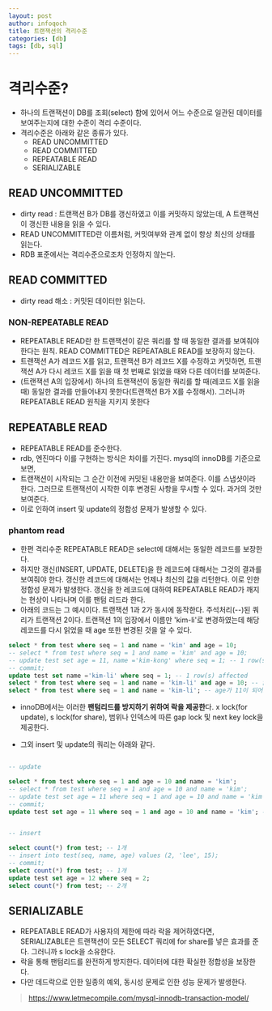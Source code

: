 ```yaml
---
layout: post
author: infoqoch
title: 트랜잭션의 격리수준
categories: [db]
tags: [db, sql]
---
```


# 격리수준?
- 하나의 트랜잭션이 DB를 조회(select) 함에 있어서 어느 수준으로 일관된 데이터를 보여주는지에 대한 수준이 격리 수준이다. 
- 격리수준은 아래와 같은 종류가 있다. 
    - READ UNCOMMITTED
    - READ COMMITTED
    - REPEATABLE READ
    - SERIALIZABLE

## READ UNCOMMITTED
- dirty read : 트랜잭션 B가 DB를 갱신하였고 이를 커밋하지 않았는데, A 트랜잭션이 갱신한 내용을 읽을 수 있다. 
- READ UNCOMMITTED란 이름처럼, 커밋여부와 관계 없이 항상 최신의 상태를 읽는다. 
- RDB 표준에서는 격리수준으로조차 인정하지 않는다.

## READ COMMITTED
- dirty read 해소 : 커밋된 데이터만 읽는다.

### NON-REPEATABLE READ 
- REPEATABLE READ란 한 트랜잭션이 같은 쿼리를 할 때 동일한 결과를 보여줘야 한다는 원칙. READ COMMITTED은 REPEATABLE READ를 보장하지 않는다.
- 트랜잭션 A가 레코드 X를 읽고, 트랜잭션 B가 레코드 X를 수정하고 커밋하면, 트랜잭션 A가 다시 레코드 X를 읽을 때 첫 번째로 읽었을 때와 다른 데이터를 보여준다.
- (트랜잭션 A의 입장에서) 하나의 트랜잭션이 동일한 쿼리를 할 때(레코드 X를 읽을 때) 동일한 결과를 만들어내지 못한다(트랜잭션 B가 X를 수정해서). 그러니까 REPEATABLE READ 원칙을 지키지 못한다

## REPEATABLE READ
- REPEATABLE READ를 준수한다.
- rdb, 엔진마다 이를 구현하는 방식은 차이를 가진다. mysql의 innoDB를 기준으로 보면, 
- 트랜잭션이 시작되는 그 순간 이전에 커밋된 내용만을 보여준다. 이를 스냅샷이라 한다. 그러므로 트랜잭션이 시작한 이후 변경된 사항을 무시할 수 있다. 과거의 것만 보여준다.
- 이로 인하여 insert 및 update의 정합성 문제가 발생할 수 있다.

### phantom read 
- 한편 격리수준 REPEATABLE READ은 select에 대해서는 동일한 레코드를 보장한다.
- 하지만 갱신(INSERT, UPDATE, DELETE)을 한 레코드에 대해서는 그것의 결과를 보여줘야 한다. 갱신한 레코드에 대해서는 언제나 최신의 값을 리턴한다. 이로 인한 정합성 문제가 발생한다. 갱신을 한 레코드에 대하여 REPEATABLE READ가 깨지는 현상이 나타나며 이를 팬텀 리드라 한다. 
- 아래의 코드는 그 예시이다. 트랜잭션 1과 2가 동시에 동작한다. 주석처리(--)된 쿼리가 트랜잭션 2이다. 트랜잭션 1의 입장에서 이름만 'kim-li'로 변경하였는데 해당 레코드를 다시 읽었을 때 age 또한 변경된 것을 알 수 있다. 

```sql
select * from test where seq = 1 and name = 'kim' and age = 10;
-- select * from test where seq = 1 and name = 'kim' and age = 10;
-- update test set age = 11, name ='kim-kong' where seq = 1; -- 1 row(s) affected 
-- commit;
update test set name ='kim-li' where seq = 1; -- 1 row(s) affected
select * from test where seq = 1 and name = 'kim-li' and age = 10; -- 없음
select * from test where seq = 1 and name = 'kim-li'; -- age가 11이 되어 있음.
```

- innoDB에서는 이러한 **팬텀리드를 방지하기 위하여 락을 제공한**다. x lock(for update), s lock(for share), 범위나 인덱스에 따른 gap lock 및 next key lock을 제공한다.

- 그외 insert 및 update의 쿼리는 아래와 같다. 

```sql

-- update 

select * from test where seq = 1 and age = 10 and name = 'kim';
-- select * from test where seq = 1 and age = 10 and name = 'kim';
-- update test set age = 11 where seq = 1 and age = 10 and name = 'kim'; -- 1 row(s) affected 
-- commit;
update test set age = 11 where seq = 1 and age = 10 and name = 'kim'; -- 0 row(s) affected 


-- insert 

select count(*) from test; -- 1개
-- insert into test(seq, name, age) values (2, 'lee', 15);
-- commit;
select count(*) from test; -- 1개
update test set age = 12 where seq = 2;
select count(*) from test; -- 2개
```

## SERIALIZABLE
- REPEATABLE READ가 사용자의 제한에 따라 락을 제어하였다면, SERIALIZABLE은 트랜잭션이 모든 SELECT 쿼리에 for share를 넣은 효과를 준다. 그러니까 s lock을 소유한다.
- 락을 통해 팬텀리드를 완전하게 방지한다. 데이터에 대한 확실한 정합성을 보장한다. 
- 다만 데드락으로 인한 일종의 예외, 동시성 문제로 인한 성능 문제가 발생한다.

> https://www.letmecompile.com/mysql-innodb-transaction-model/